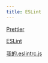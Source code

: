 ```yaml
---
title: ESLint
---
```


[Prettier](https://prettier.io/)

[ESLint](https://eslint.org/)

[我的.eslintrc.js](https://www.cnblogs.com/smzd/p/10843536.html)
